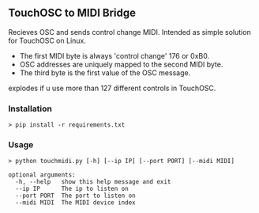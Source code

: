 ## TouchOSC to MIDI Bridge

Recieves OSC and sends control change MIDI.
Intended as simple solution for TouchOSC on Linux.

* The first MIDI byte is always 'control change' 176 or 0xB0.
* OSC addresses are uniquely mapped to the second MIDI byte.
* The third byte is the first value of the OSC message.

explodes if u use more than 127 different controls in TouchOSC.

### Installation

    > pip install -r requirements.txt
    
### Usage

    > python touchmidi.py [-h] [--ip IP] [--port PORT] [--midi MIDI]
    
    optional arguments:
      -h, --help   show this help message and exit
      --ip IP      The ip to listen on
      --port PORT  The port to listen on
      --midi MIDI  The MIDI device index

